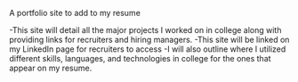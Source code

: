 A portfolio site to add to my resume

-This site will detail all the major projects I worked on in college along with providing links for recruiters and hiring managers.
-This site will be linked on my LinkedIn page for recruiters to access
-I will also outline where I utilized different skills, languages, and technologies in college for the ones that appear on my resume.
